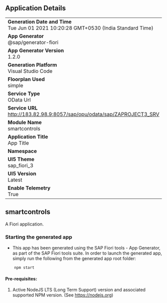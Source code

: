 ## Application Details
|               |
| ------------- |
|**Generation Date and Time**<br>Tue Jun 01 2021 10:20:28 GMT+0530 (India Standard Time)|
|**App Generator**<br>@sap/generator-fiori|
|**App Generator Version**<br>1.2.0|
|**Generation Platform**<br>Visual Studio Code|
|**Floorplan Used**<br>simple|
|**Service Type**<br>OData Url|
|**Service URL**<br>http://183.82.98.9:8057/sap/opu/odata/sap/ZAPROJECT3_SRV
|**Module Name**<br>smartcontrols|
|**Application Title**<br>App Title|
|**Namespace**<br>|
|**UI5 Theme**<br>sap_fiori_3|
|**UI5 Version**<br>Latest|
|**Enable Telemetry**<br>True|

## smartcontrols

A Fiori application.

### Starting the generated app

-   This app has been generated using the SAP Fiori tools - App Generator, as part of the SAP Fiori tools suite.  In order to launch the generated app, simply run the following from the generated app root folder:

```
    npm start
```

#### Pre-requisites:

1. Active NodeJS LTS (Long Term Support) version and associated supported NPM version.  (See https://nodejs.org)


